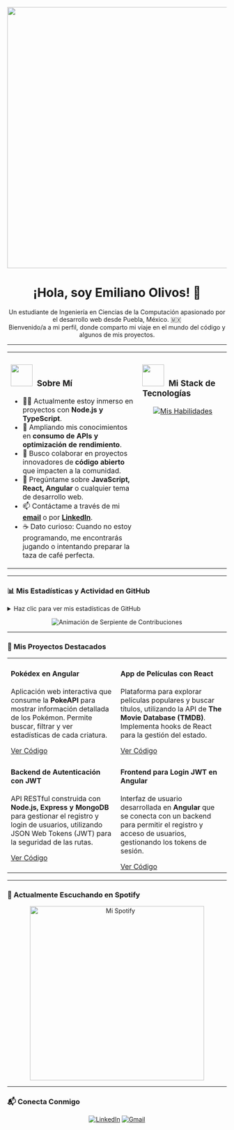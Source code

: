 <p align="center">
  <img src="https://media3.giphy.com/media/v1.Y2lkPTc5MGI3NjExaWluaGJtaWI3OHk5ajY2ZnEycjlqMng0eGJjZTBqNmlvMzV1dHRvOSZlcD12MV9pbnRlcm5hbF9naWZfYnlfaWQmY3Q9Zw/FcqKy4Kj7XOK0hCW4g/giphy.gif" width="600" />
</p>

<h1 align="center">¡Hola, soy Emiliano Olivos! 👋</h1>
<p align="center">
  Un estudiante de Ingeniería en Ciencias de la Computación apasionado por el desarrollo web desde Puebla, México. 🇲🇽 <br />
  Bienvenido/a a mi perfil, donde comparto mi viaje en el mundo del código y algunos de mis proyectos.
</p>

---

<table>
  <tr>
    <td valign="top" width="60%">
      <h3>
        <img src="https://media.giphy.com/media/VgCDAzcKvsR6OM0uWg/giphy.gif" width="50px">
        &nbsp;Sobre Mí
      </h3>
      <ul>
        <li>👨‍💻 Actualmente estoy inmerso en proyectos con <strong>Node.js y TypeScript</strong>.</li>
        <li>🚀 Ampliando mis conocimientos en <strong>consumo de APIs y optimización de rendimiento</strong>.</li>
        <li>🤝 Busco colaborar en proyectos innovadores de <strong>código abierto</strong> que impacten a la comunidad.</li>
        <li>💬 Pregúntame sobre <strong>JavaScript, React, Angular</strong> o cualquier tema de desarrollo web.</li>
        <li>📫 Contáctame a través de mi <a href="mailto:olivosemiliano@gmail.com"><strong>email</strong></a> o por <a href="https://www.linkedin.com/in/emiliano-olivos-beltran-55a9ba372"><strong>LinkedIn</strong></a>.</li>
        <li>☕ Dato curioso: Cuando no estoy programando, me encontrarás jugando o intentando preparar la taza de café perfecta.</li>
      </ul>
    </td>
    <td valign="top" width="40%">
      <h3>
      <img src="https://media.giphy.com/media/1iLzHqmJmN3eE/giphy.gif" width="50px">
      &nbsp;Mi Stack de Tecnologías
      </h3>
      <p align="center">
        <a href="https://skillicons.dev">
          <img src="https://skillicons.dev/icons?i=html,css,scss,js,ts,react,angular,python,django,c,git,docker,postman,vscode,gulp,nodejs&perline=4" alt="Mis Habilidades" />
        </a>
      </p>
    </td>
  </tr>
</table>

---

### 📊 Mis Estadísticas y Actividad en GitHub

<details>
  <summary>Haz clic para ver mis estadísticas de GitHub</summary>
  <p align="center">
    <img height="180em" src="https://github-readme-stats.vercel.app/api?username=0l1vos&show_icons=true&theme=tokyonight&include_all_commits=true&count_private=true"/>
    <img height="180em" src="https://github-readme-stats.vercel.app/api/top-langs/?username=0l1vos&layout=compact&langs_count=8&theme=tokyonight"/>
  </p>
</details>

<p align="center">
  <img src="https://raw.githubusercontent.com/0l1vos/0l1vos/output/github-contribution-grid-snake.svg" alt="Animación de Serpiente de Contribuciones"/>
</p>

---

### 🚀 Mis Proyectos Destacados

<table width="100%">
  <tr>
    <td width="50%" valign="top">
      <h4>Pokédex en Angular</h4>
      <p>Aplicación web interactiva que consume la <strong>PokeAPI</strong> para mostrar información detallada de los Pokémon. Permite buscar, filtrar y ver estadísticas de cada criatura.</p>
      <a href="https://github.com/0l1vos/Pokedex-con-Angular" target="_blank">Ver Código</a>
    </td>
    <td width="50%" valign="top">
      <h4>App de Películas con React</h4>
      <p>Plataforma para explorar películas populares y buscar títulos, utilizando la API de <strong>The Movie Database (TMDB)</strong>. Implementa hooks de React para la gestión del estado.</p>
      <a href="https://github.com/0l1vos/React-Peliculas-App" target="_blank">Ver Código</a>
    </td>
  </tr>
    <tr>
    <td width="50%" valign="top">
      <h4>Backend de Autenticación con JWT</h4>
      <p>API RESTful construida con <strong>Node.js, Express y MongoDB</strong> para gestionar el registro y login de usuarios, utilizando JSON Web Tokens (JWT) para la seguridad de las rutas.</p>
      <a href="https://github.com/0l1vos/Login-con-NodeJS-y-JWT" target="_blank">Ver Código</a>
    </td>
    <td width="50%" valign="top">
      <h4>Frontend para Login JWT en Angular</h4>
      <p>Interfaz de usuario desarrollada en <strong>Angular</strong> que se conecta con un backend para permitir el registro y acceso de usuarios, gestionando los tokens de sesión.</p>
      <a href="https://github.com/0l1vos/Frontend-con-Angular-JWT" target="_blank">Ver Código</a>
    </td>
  </tr>
</table>

---

### 🎵 Actualmente Escuchando en Spotify

<p align="center">
  <img src="https://novatorem.vercel.app/api/spotify?background_color=0d1117&border_color=666" alt="Mi Spotify" width="400" />
</p>

---

### 📬 Conecta Conmigo

<p align="center">
  <a href="https://www.linkedin.com/in/emiliano-olivos-beltran-55a9ba372" target="_blank"><img src="https://img.shields.io/badge/LinkedIn-0A66C2?style=for-the-badge&logo=linkedin&logoColor=white" alt="LinkedIn"></a>
  <a href="mailto:olivosemiliano@gmail.com" target="_blank"><img src="https://img.shields.io/badge/Gmail-D14836?style=for-the-badge&logo=gmail&logoColor=white" alt="Gmail"></a>
</p>
